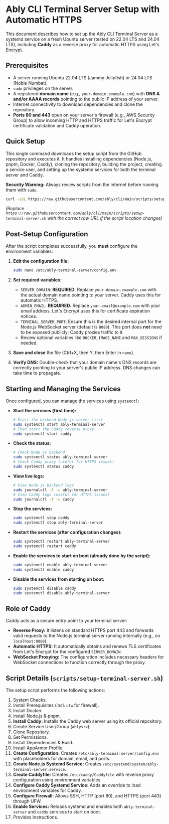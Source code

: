 # Ably CLI Terminal Server Setup with Automatic HTTPS

This document describes how to set up the Ably CLI Terminal Server as a systemd service on a fresh Ubuntu server (tested on 22.04 LTS and 24.04 LTS), including **Caddy** as a reverse proxy for automatic HTTPS using Let's Encrypt.

## Prerequisites

- A server running Ubuntu 22.04 LTS (Jammy Jellyfish) or 24.04 LTS (Noble Numbat).
- `sudo` privileges on the server.
- A registered **domain name** (e.g., `your-domain.example.com`) with **DNS A and/or AAAA records** pointing to the public IP address of your server.
- Internet connectivity to download dependencies and clone the repository.
- **Ports 80 and 443** open on your server's firewall (e.g., AWS Security Group) to allow incoming HTTP and HTTPS traffic for Let's Encrypt certificate validation and Caddy operation.

## Quick Setup

This single command downloads the setup script from the GitHub repository and executes it. It handles installing dependencies (Node.js, pnpm, Docker, Caddy), cloning the repository, building the project, creating a service user, and setting up the systemd services for both the terminal server and Caddy.

**Security Warning:** Always review scripts from the internet before running them with `sudo`.

```bash
curl -sSL https://raw.githubusercontent.com/ably/cli/main/scripts/setup-terminal-server.sh | sudo bash
```

*(Replace `https://raw.githubusercontent.com/ably/cli/main/scripts/setup-terminal-server.sh` with the correct raw URL if the script location changes)*

## Post-Setup Configuration

After the script completes successfully, you **must** configure the environment variables:

1.  **Edit the configuration file:**
    ```bash
    sudo nano /etc/ably-terminal-server/config.env
    ```

2.  **Set required variables:**
    *   `SERVER_DOMAIN`: **REQUIRED.** Replace `your-domain.example.com` with the actual domain name pointing to your server. Caddy uses this for automatic HTTPS.
    *   `ADMIN_EMAIL`: **REQUIRED.** Replace `your-email@example.com` with your email address. Let's Encrypt uses this for certificate expiration notices.
    *   `TERMINAL_SERVER_PORT`: Ensure this is the desired internal port for the Node.js WebSocket server (default is `8080`). This port does **not** need to be exposed publicly; Caddy proxies traffic to it.
    *   Review optional variables like `DOCKER_IMAGE_NAME` and `MAX_SESSIONS` if needed.

3.  **Save and close** the file (Ctrl+X, then Y, then Enter in `nano`).

4.  **Verify DNS:** Double-check that your domain name's DNS records are correctly pointing to your server's public IP address. DNS changes can take time to propagate.

## Starting and Managing the Services

Once configured, you can manage the services using `systemctl`:

*   **Start the services (first time):**
    ```bash
    # Start the backend Node.js server first
    sudo systemctl start ably-terminal-server
    # Then start the Caddy reverse proxy
    sudo systemctl start caddy
    ```

*   **Check the status:**
    ```bash
    # Check Node.js backend
    sudo systemctl status ably-terminal-server
    # Check Caddy proxy (useful for HTTPS issues)
    sudo systemctl status caddy
    ```

*   **View live logs:**
    ```bash
    # View Node.js backend logs
    sudo journalctl -f -u ably-terminal-server
    # View Caddy logs (useful for HTTPS issues)
    sudo journalctl -f -u caddy
    ```

*   **Stop the services:**
    ```bash
    sudo systemctl stop caddy
    sudo systemctl stop ably-terminal-server
    ```

*   **Restart the services (after configuration changes):**
    ```bash
    sudo systemctl restart ably-terminal-server
    sudo systemctl restart caddy
    ```

*   **Enable the services to start on boot (already done by the script):**
    ```bash
    sudo systemctl enable ably-terminal-server
    sudo systemctl enable caddy
    ```

*   **Disable the services from starting on boot:**
    ```bash
    sudo systemctl disable caddy
    sudo systemctl disable ably-terminal-server
    ```

## Role of Caddy

Caddy acts as a secure entry point to your terminal server:

-   **Reverse Proxy:** It listens on standard HTTPS port 443 and forwards valid requests to the Node.js terminal server running internally (e.g., on `localhost:8080`).
-   **Automatic HTTPS:** It automatically obtains and renews TLS certificates from Let's Encrypt for the configured `SERVER_DOMAIN`.
-   **WebSocket Proxying:** The configuration includes necessary headers for WebSocket connections to function correctly through the proxy.

## Script Details (`scripts/setup-terminal-server.sh`)

The setup script performs the following actions:

1.  System Checks.
2.  Install Prerequisites (incl. `ufw` for firewall).
3.  Install Docker.
4.  Install Node.js & pnpm.
5.  **Install Caddy:** Installs the Caddy web server using its official repository.
6.  Create Service User/Group (`ablysrv`).
7.  Clone Repository.
8.  Set Permissions.
9.  Install Dependencies & Build.
10. Install AppArmor Profile.
11. **Create Configuration:** Creates `/etc/ably-terminal-server/config.env` with placeholders for domain, email, and ports.
12. **Create Node.js Systemd Service:** Creates `/etc/systemd/system/ably-terminal-server.service`.
13. **Create Caddyfile:** Creates `/etc/caddy/Caddyfile` with reverse proxy configuration using environment variables.
14. **Configure Caddy Systemd Service:** Adds an override to load environment variables for Caddy.
15. **Configure Firewall:** Allows SSH, HTTP (port 80), and HTTPS (port 443) through UFW.
16. **Enable Services:** Reloads systemd and enables both `ably-terminal-server` and `caddy` services to start on boot.
17. Provides Instructions.
